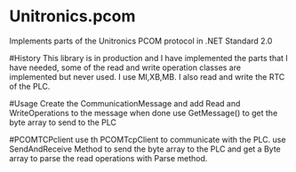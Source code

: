 # Unitronics.pcom
Implements parts of the Unitronics PCOM protocol in .NET Standard 2.0

#History
This library is in production and I have implemented the parts that I have needed, some of the read and write operation classes are implemented but never used. I use MI,XB,MB. I also read and write the RTC of the PLC.

#Usage
Create the CommunicationMessage and add Read and WriteOperations to the message
when done use GetMessage() to get the byte array to send to the PLC


#PCOMTCPclient
use th PCOMTcpClient to communicate with the PLC.
use SendAndReceive Method to send the byte array to the PLC and get a Byte array to parse the read operations with Parse method.
